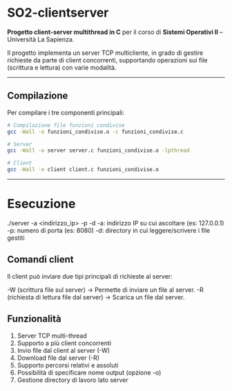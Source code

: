 # SO2-clientserver

**Progetto client-server multithread in C** per il corso di **Sistemi Operativi II** – Università La Sapienza.

Il progetto implementa un server TCP multicliente, in grado di gestire richieste da parte di client concorrenti, supportando operazioni sui file (scrittura e lettura) con varie modalità.

---

## Compilazione

Per compilare i tre componenti principali:

```bash
# Compilazione file funzioni condivise
gcc -Wall -o funzioni_condivise.o -c funzioni_condivise.c

# Server
gcc -Wall -o server server.c funzioni_condivise.o -lpthread

# Client
gcc -Wall -o client client.c funzioni_condivise.o
```
---

# Esecuzione

./server -a <indirizzo_ip> -p <porta> -d <directory>
-a: indirizzo IP su cui ascoltare (es: 127.0.0.1)
-p: numero di porta (es: 8080)
-d: directory in cui leggere/scrivere i file gestiti

## Comandi client
Il client può inviare due tipi principali di richieste al server:

-W (scrittura file sul server) -> Permette di inviare un file al server.
-R (richiesta di lettura file dal server) -> Scarica un file dal server.


## Funzionalità
1) Server TCP multi-thread
2) Supporto a più client concorrenti
3) Invio file dal client al server (-W)
4) Download file dal server (-R)
5) Supporto percorsi relativi e assoluti
6) Possibilità di specificare nome output (opzione -o)
7) Gestione directory di lavoro lato server

